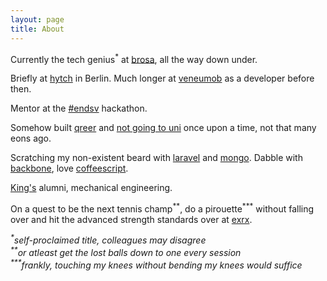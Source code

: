 ```yaml
---
layout: page
title: About
---
```


Currently the tech genius<sup>\*</sup> at [brosa](http://brosa.com.au), all the way down under.

Briefly at [hytch](http://hytch.io) in Berlin. Much longer at [veneumob](http://www.venuemob.com.au/) as a developer before then.

Mentor at the [#endsv](https://www.gov.uk/government/topical-events/sexual-violence-in-conflict) hackathon.

Somehow built [qreer](http://www.qreer.com) and [not going to uni](http://www.notgoingtouni.co.uk) once upon a time, not that many eons ago.

Scratching my non-existent beard with [laravel](http://laravel.com) and [mongo](http://www.mongodb.org). Dabble with [backbone](http://backbonejs.org), love [coffeescript](http://coffeescript.org).

[King's](http://www.kcl.ac.uk/) alumni, mechanical engineering. 

On a quest to be the next tennis champ<sup>\*\*</sup>, do a pirouette<sup>\*\*\*</sup> without falling over and hit the advanced strength standards over at [exrx](http://www.exrx.net/Testing/WeightLifting/StrengthStandards.html).

_<sup>\*</sup>self-proclaimed title, colleagues may disagree_  
_<sup>\*\*</sup>or atleast get the lost balls down to one every session_  
_<sup>\*\*\*</sup>frankly, touching my knees without bending my knees would suffice_

